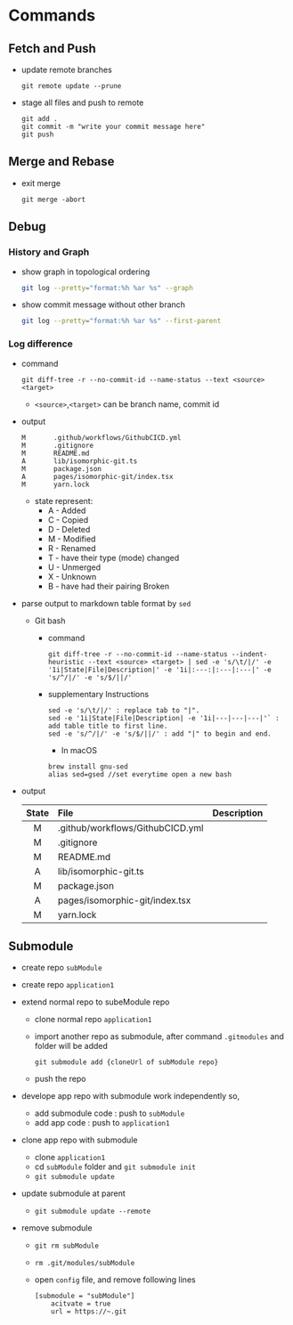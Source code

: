 # Commands

## Fetch and Push

- update remote branches

    ```
    git remote update --prune
    ```

- stage all files and push to remote

    ```
    git add .
    git commit -m "write your commit message here"
    git push
    ```

## Merge and Rebase

- exit merge

    ```
    git merge -abort
    ```

## Debug

### History and Graph

- show graph in topological ordering

    ```sh
    git log --pretty="format:%h %ar %s" --graph
    ```

- show commit message without other branch

    ```sh
    git log --pretty="format:%h %ar %s" --first-parent
    ```

### Log difference

- command

    ```
    git diff-tree -r --no-commit-id --name-status --text <source> <target>
    ```
    - `<source>`,`<target>` can be branch name, commit id

- output

    ```
    M       .github/workflows/GithubCICD.yml
    M       .gitignore
    M       README.md
    A       lib/isomorphic-git.ts
    M       package.json
    A       pages/isomorphic-git/index.tsx
    M       yarn.lock
    ```
    - state represent:
        * A - Added
        * C - Copied
        * D - Deleted
        * M - Modified
        * R - Renamed
        * T - have their type (mode) changed
        * U - Unmerged
        * X - Unknown
        * B - have had their pairing Broken

- parse output to markdown table format by `sed`

    - Git bash
        
        - command

            ```
            git diff-tree -r --no-commit-id --name-status --indent-heuristic --text <source> <target> | sed -e 's/\t/|/' -e '1i|State|File|Description|' -e '1i|:---:|:---|:---|' -e 's/^/|/' -e 's/$/||/'
            ```

        - supplementary Instructions

            ```
            sed -e 's/\t/|/' : replace tab to "|".
            sed -e '1i|State|File|Description| -e '1i|---|---|---|'` : add table title to first line.
            sed -e 's/^/|/' -e 's/$/||/' : add "|" to begin and end. 
            ```
            
            - In macOS
            ```
            brew install gnu-sed
            alias sed=gsed //set everytime open a new bash
            ```
         
- output

    |State|File|Description|
    |:---:|:---|:---|
    |M|.github/workflows/GithubCICD.yml||
    |M|.gitignore||
    |M|README.md||
    |A|lib/isomorphic-git.ts||
    |M|package.json||
    |A|pages/isomorphic-git/index.tsx||
    |M|yarn.lock||

## Submodule

- create repo `subModule`
- create repo `application1`
- extend normal repo to subeModule repo 
    - clone normal repo `application1`
    - import another repo as submodule, after command `.gitmodules` and folder will be added 
        
        `git submodule add {cloneUrl of subModule repo}`
    - push the repo

- develope app repo with submodule work independently so,

    - add submodule code : push to `subModule`
    - add app code : push to `application1`

- clone app repo with submodule 
    - clone `application1`
    - cd `subModule` folder and `git submodule init`
    - `git submodule update`

- update submodule at parent
    - `git submodule update --remote`

- remove submodule
    - `git rm subModule`
    - `rm .git/modules/subModule`
    -  open `config` file, and remove following lines
        
        ```
        [submodule = "subModule"]
            acitvate = true
            url = https://~.git
        ```
